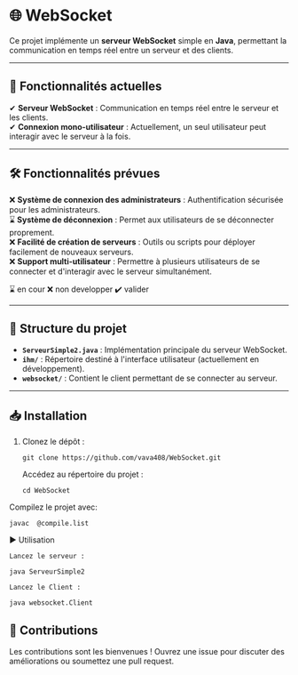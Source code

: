 # 🌐 WebSocket

Ce projet implémente un **serveur WebSocket** simple en **Java**, permettant la communication en temps réel entre un serveur et des clients.

---

## 🚀 Fonctionnalités actuelles

✔ **Serveur WebSocket** : Communication en temps réel entre le serveur et les clients.  
✔ **Connexion mono-utilisateur** : Actuellement, un seul utilisateur peut interagir avec le serveur à la fois.  

---

## 🛠️ Fonctionnalités prévues  

❌ **Système de connexion des administrateurs** : Authentification sécurisée pour les administrateurs.  
⌛ **Système de déconnexion** : Permet aux utilisateurs de se déconnecter proprement.  
❌ **Facilité de création de serveurs** : Outils ou scripts pour déployer facilement de nouveaux serveurs.  
❌ **Support multi-utilisateur** : Permettre à plusieurs utilisateurs de se connecter et d'interagir avec le serveur simultanément.  

⌛ en cour
❌ non developper
✔️ valider

---

## 📁 Structure du projet  

- **`ServeurSimple2.java`** : Implémentation principale du serveur WebSocket.  
- **`ihm/`** : Répertoire destiné à l'interface utilisateur (actuellement en développement).  
- **`websocket/`** : Contient le client permettant de se connecter au serveur.  

---

## 📥 Installation  

1. Clonez le dépôt :

  
       git clone https://github.com/vava408/WebSocket.git

   Accédez au répertoire du projet :

       cd WebSocket

Compilez le projet avec:

    javac  @compile.list
    
▶ Utilisation

    Lancez le serveur :

    java ServeurSimple2
    
    Lancez le Client :

    java websocket.Client

    

## 🤝 Contributions

Les contributions sont les bienvenues ! Ouvrez une issue pour discuter des améliorations ou soumettez une pull request.
